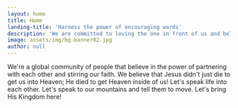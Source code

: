 ```yaml
---
layout: home
title: Home
landing-title: 'Harness the power of encouraging words'
description: 'We are committed to loving the one in front of us and believing that Jesus will multiple anything that is placed in our hands. We believe for the impossible; to truly defeat hunger and lack of child care in India by going to battle each and every day through intercession and joyfully putting our feet to action. We establish, support, and organize feeding centers, orphanages, and general care for children in need.'
image: assets/img/bg-banner02.jpg
author: null
---
```


We're a global community of people that believe in the power of partnering with each other and stirring our faith. We believe that Jesus didn't just die to get us into Heaven; He died to get Heaven inside of us! Let's speak life into each other. Let's speak to our mountains and tell them to move. Let's bring His Kingdom here!
